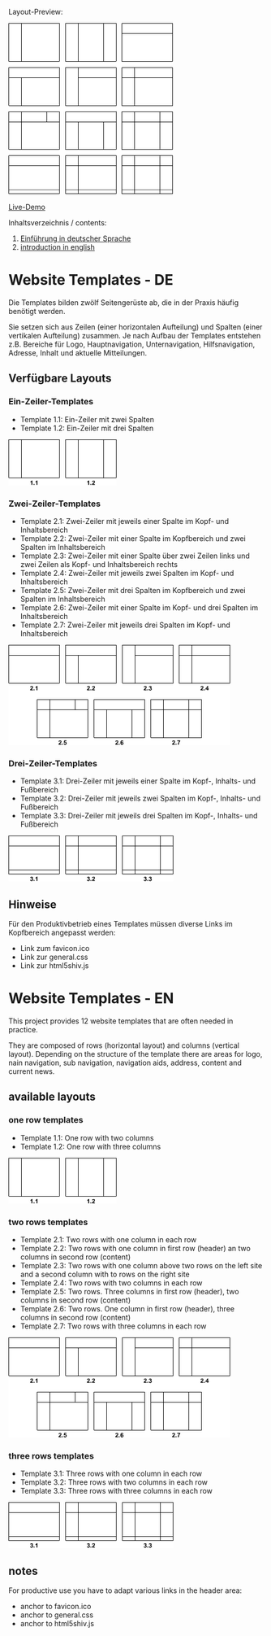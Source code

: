 Layout-Preview:

![website templates preview](templates.png "preview of the 12 website templates")

[Live-Demo](http://kiskane.github.com/website-templates/ "website templates")

Inhaltsverzeichnis / contents:

1. [Einführung in deutscher Sprache](#website-templates-de)
2. [introduction in english](#website-templates-en)

# Website Templates - DE

Die Templates bilden zwölf Seitengerüste ab, die in der Praxis häufig benötigt werden.

Sie setzen sich aus Zeilen (einer horizontalen Aufteilung) und Spalten (einer vertikalen Aufteilung) zusammen.
Je nach Aufbau der Templates entstehen z.B. Bereiche für Logo, Hauptnavigation, Unternavigation, Hilfsnavigation, Adresse, Inhalt und aktuelle Mitteilungen.

## Verfügbare Layouts

### Ein-Zeiler-Templates

* Template 1.1: Ein-Zeiler mit zwei Spalten
* Template 1.2: Ein-Zeiler mit drei Spalten

![Ein-Zeiler-Templates](templates-einzeiler.png "Vorschau der Ein-Zeiler-Templates")

### Zwei-Zeiler-Templates

* Template 2.1: Zwei-Zeiler mit jeweils einer Spalte im Kopf- und Inhaltsbereich
* Template 2.2: Zwei-Zeiler mit einer Spalte im Kopfbereich und zwei Spalten im Inhaltsbereich
* Template 2.3: Zwei-Zeiler mit einer Spalte über zwei Zeilen links und zwei Zeilen als Kopf- und Inhaltsbereich rechts
* Template 2.4: Zwei-Zeiler mit jeweils zwei Spalten im Kopf- und Inhaltsbereich
* Template 2.5: Zwei-Zeiler mit drei Spalten im Kopfbereich und zwei Spalten im Inhaltsbereich
* Template 2.6: Zwei-Zeiler mit einer Spalte im Kopf- und drei Spalten im Inhaltsbereich
* Template 2.7: Zwei-Zeiler mit jeweils drei Spalten im Kopf- und Inhaltsbereich

![Zwei-Zeiler-Templates](templates-zweizeiler.png "Vorschau der Zwei-Zeiler-Templates")

### Drei-Zeiler-Templates

* Template 3.1: Drei-Zeiler mit jeweils einer Spalte im Kopf-, Inhalts- und Fußbereich
* Template 3.2: Drei-Zeiler mit jeweils zwei Spalten im Kopf-, Inhalts- und Fußbereich
* Template 3.3: Drei-Zeiler mit jeweils drei Spalten im Kopf-, Inhalts- und Fußbereich

![Drei-Zeiler-Templates](templates-dreizeiler.png "Vorschau der Drei-Zeiler-Templates")

## Hinweise

Für den Produktivbetrieb eines Templates müssen diverse Links im Kopfbereich angepasst werden:

* Link zum favicon.ico
* Link zur general.css
* Link zur html5shiv.js


#  Website Templates - EN

This project provides 12 website templates that are often needed in practice.

They are composed of rows (horizontal layout) and columns (vertical layout).
Depending on the structure of the template there are areas for logo, nain navigation, sub navigation, navigation aids, address, content and current news.

## available layouts

### one row templates

* Template 1.1: One row with two columns
* Template 1.2: One row with three columns

![one row templates](templates-einzeiler.png "preview of the one row templates")

### two rows templates

* Template 2.1: Two rows with one column in each row
* Template 2.2: Two rows with one column in first row (header) an two columns in second row (content)
* Template 2.3: Two rows with one column above two rows on the left site and a second column with to rows on the right site
* Template 2.4: Two rows with two columns in each row
* Template 2.5: Two rows. Three columns in first row (header), two columns in second row (content)
* Template 2.6: Two rows. One column in first row (header), three columns in second row (content)
* Template 2.7: Two rows with three columns in each row

![two rows templates](templates-zweizeiler.png "preview of the two rows templates")

### three rows templates

* Template 3.1: Three rows with one column in each row
* Template 3.2: Three rows with two columns in each row
* Template 3.3: Three rows with three columns in each row

![three rows templates](templates-dreizeiler.png "preview of the three rows templates")

## notes

For productive use you have to adapt various links in the header area:

* anchor to favicon.ico
* anchor to general.css
* anchor to html5shiv.js

